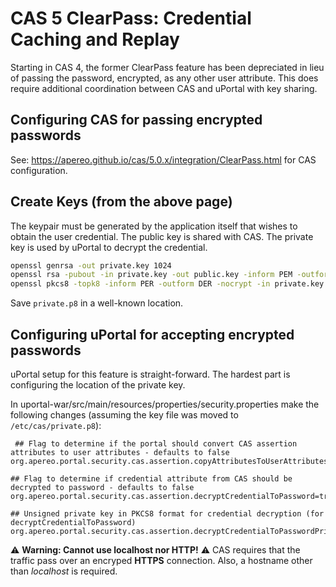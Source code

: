 # CAS 5 ClearPass: Credential Caching and Replay

Starting in CAS 4, the former ClearPass feature has been depreciated in lieu of passing the password, encrypted, as any other user attribute. This does require additional coordination between CAS and uPortal with key sharing.

## Configuring CAS for passing encrypted passwords

See: <https://apereo.github.io/cas/5.0.x/integration/ClearPass.html> for CAS configuration.

## Create Keys (from the above page)

The keypair must be generated by the application itself that wishes to obtain the user credential. 
The public key is shared with CAS. The private key is used by uPortal to decrypt the credential.

```bash
openssl genrsa -out private.key 1024
openssl rsa -pubout -in private.key -out public.key -inform PEM -outform DER
openssl pkcs8 -topk8 -inform PER -outform DER -nocrypt -in private.key -out private.p8
```

Save `private.p8` in a well-known location.

## Configuring uPortal for accepting encrypted passwords

uPortal setup for this feature is straight-forward. The hardest part is configuring the location of the private key.

In uportal-war/src/main/resources/properties/security.properties make the following changes (assuming the key file was moved to `/etc/cas/private.p8`):

```properties
 ## Flag to determine if the portal should convert CAS assertion attributes to user attributes - defaults to false
org.apereo.portal.security.cas.assertion.copyAttributesToUserAttributes=true
 
## Flag to determine if credential attribute from CAS should be decrypted to password - defaults to false
org.apereo.portal.security.cas.assertion.decryptCredentialToPassword=true
 
## Unsigned private key in PKCS8 format for credential decryption (for decryptCredentialToPassword)
org.apereo.portal.security.cas.assertion.decryptCredentialToPasswordPrivateKey=/etc/cas/private.p8
```

:warning: **Warning: Cannot use localhost nor HTTP!** :warning:
CAS requires that the traffic pass over an encryped **HTTPS** connection. Also, a hostname other than *localhost* is required.

